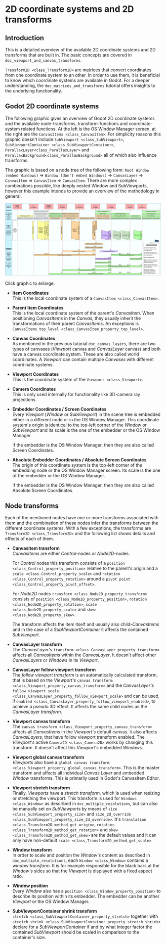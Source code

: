 # 2D coordinate systems and 2D transforms

## Introduction

This is a detailed overview of the available 2D coordinate systems and
2D transforms that are built in. The basic concepts are covered in
`doc_viewport_and_canvas_transforms`.

`Transform2D <class_Transform2D>` are matrices that convert coordinates
from one coordinate system to an other. In order to use them, it is
beneficial to know which coordinate systems are available in Godot. For
a deeper understanding, the `doc_matrices_and_transforms` tutorial
offers insights to the underlying functionality.

## Godot 2D coordinate systems

The following graphic gives an overview of Godot 2D coordinate systems
and the available node-transforms, transform-functions and
coordinate-system related functions. At the left is the OS Window
Manager screen, at the right are the `CanvasItems <class_CanvasItem>`.
For simplicity reasons this graphic doesn't include
`SubViewport <class_SubViewport>`,
`SubViewportContainer <class_SubViewportContainer>`,
`ParallaxLayer<class_ParallaxLayer>` and
`ParallaxBackground<class_ParallaxBackground>` all of which also
influence transforms.

The graphic is based on a node tree of the following form:
`Root Window (embed Windows)` ⇒ `Window (don't embed Windows)` ⇒
`CanvasLayer` ⇒ `CanvasItem` ⇒ `CanvasItem` ⇒ `CanvasItem`. There are
more complex combinations possible, like deeply nested Window and
SubViewports, however this example intends to provide an overview of the
methodology in general.

[![image](img/transforms_overview.webp)](../../../_images/transforms_overview.webp)

Click graphic to enlarge.

-   **Item Coordinates**  
    This is the local coordinate system of a
    `CanvasItem <class_CanvasItem>`.

-   **Parent Item Coordinates**  
    This is the local coordinate system of the parent's *CanvasItem*.
    When positioning *CanvasItems* in the *Canvas*, they usually inherit
    the transformations of their parent *CanvasItems*. An exceptions is
    `CanvasItems.top_level <class_CanvasItem_property_top_level>`.

-   **Canvas Coordinates**  
    As mentioned in the previous tutorial `doc_canvas_layers`, there are
    two types of canvases (*Viewport* canvas and *CanvasLayer* canvas)
    and both have a canvas coordinate system. These are also called
    world coordinates. A *Viewport* can contain multiple *Canvases* with
    different coordinate systems.

-   **Viewport Coordinates**  
    This is the coordinate system of the `Viewport <class_Viewport>`.

-   **Camera Coordinates**  
    This is only used internally for functionality like 3D-camera ray
    projections.

-   **Embedder Coordinates / Screen Coordinates**  
    Every *Viewport* (*Window* or *SubViewport*) in the scene tree is
    embedded either in a different node or in the OS Window Manager.
    This coordinate system's origin is identical to the top-left corner
    of the *Window* or *SubViewport* and its scale is the one of the
    embedder or the OS Window Manager.

    If the embedder is the OS Window Manager, then they are also called
    Screen Coordinates.

-   **Absolute Embedder Coordinates / Absolute Screen Coordinates**  
    The origin of this coordinate system is the top-left corner of the
    embedding node or the OS Window Manager screen. Its scale is the one
    of the embedder or the OS Window Manager.

    If the embedder is the OS Window Manager, then they are also called
    Absolute Screen Coordinates.

## Node transforms

Each of the mentioned nodes have one or more transforms associated with
them and the combination of these nodes infer the transforms between the
different coordinate systems. With a few exceptions, the transforms are
`Transform2D <class_Transform2D>` and the following list shows details
and effects of each of them.

-   **CanvasItem transform**  
    *CanvasItems* are either *Control*-nodes or *Node2D*-nodes.

    For *Control* nodes this transform consists of a
    `position <class_Control_property_position>` relative to the
    parent's origin and a `scale <class_Control_property_scale>` and
    `rotation <class_Control_property_rotation>` around a
    `pivot point <class_Control_property_pivot_offset>`.

    For *Node2D* nodes `transform <class_Node2D_property_transform>`
    consists of `position <class_Node2D_property_position>`,
    `rotation <class_Node2D_property_rotation>`,
    `scale <class_Node2D_property_scale>` and
    `skew <class_Node2D_property_skew>`.

    The transform affects the item itself and usually also
    child-*CanvasItems* and in the case of a *SubViewportContainer* it
    affects the contained *SubViewport*.

-   **CanvasLayer transform**  
    The *CanvasLayer's*
    `transform <class_CanvasLayer_property_transform>` affects all
    *CanvasItems* within the *CanvasLayer*. It doesn't affect other
    *CanvasLayers* or *Windows* in its *Viewport*.

-   **CanvasLayer follow viewport transform**  
    The *follow viewport transform* is an automatically calculated
    transform, that is based on the *Viewport's*
    `canvas transform <class_Viewport_property_canvas_transform>` and
    the *CanvasLayer's*
    `follow viewport scale <class_CanvasLayer_property_follow_viewport_scale>`
    and can be used, if
    `enabled <class_CanvasLayer_property_follow_viewport_enabled>`, to
    achieve a pseudo 3D effect. It affects the same child nodes as the
    *CanvasLayer transform*.

-   **Viewport canvas transform**  
    The `canvas transform <class_Viewport_property_canvas_transform>`
    affects all *CanvasItems* in the *Viewport's* default canvas. It
    also affects *CanvasLayers*, that have follow viewport transform
    enabled. The *Viewport's* active `Camera2D <class_Camera2D>` works
    by changing this transform. It doesn't affect this *Viewport's*
    embedded *Windows*.

-   **Viewport global canvas transform**  
    *Viewports* also have a
    `global canvas transform <class_Viewport_property_global_canvas_transform>`.
    This is the master transform and affects all individual *Canvas
    Layer* and embedded *Window* transforms. This is primarily used in
    Godot's CanvasItem Editor.

-   **Viewport stretch transform**  
    Finally, *Viewports* have a *stretch transform*, which is used when
    resizing or stretching the viewport. This transform is used for
    `Windows <class_Window>` as described in `doc_multiple_resolutions`,
    but can also be manually set on *SubViewports* by means of
    `size <class_SubViewport_property_size>` and
    `size_2d_override <class_SubViewport_property_size_2d_override>`.
    It's `translation <class_Transform2D_method_get_origin>`,
    `rotation <class_Transform2D_method_get_rotation>` and
    `skew <class_Transform2D_method_get_skew>` are the default values
    and it can only have non-default
    `scale <class_Transform2D_method_get_scale>`.

-   **Window transform**  
    In order to scale and position the *Window's* content as described
    in `doc_multiple_resolutions`, each `Window <class_Window>` contains
    a *window transform*. It is for example responsible for the black
    bars at the *Window's* sides so that the *Viewport* is displayed
    with a fixed aspect ratio.

-   **Window position**  
    Every *Window* also has a
    `position <class_Window_property_position>` to describe its position
    within its embedder. The embedder can be another *Viewport* or the
    OS Window Manager.

-   **SubViewportContainer shrink transform**  
    `stretch <class_SubViewportContainer_property_stretch>` together
    with
    `stretch_shrink <class_SubViewportContainer_property_stretch_shrink>`
    declare for a *SubViewportContainer* if and by what integer factor
    the contained *SubViewport* should be scaled in comparison to the
    container's size.
